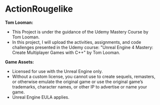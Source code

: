 # ActionRougelike

**Tom Looman:** 
- This Project is under the guidance of the Udemy Mastery Course by Tom Looman.
- In this project, I will upload the activities, assignments, and code challenges presented in the Udemy course: "Unreal Engine 4 Mastery: Create Multiplayer Games with C++" by Tom Looman.

**Game Assets:** 
- Licensed for use with the Unreal Engine only. 
- Without a custom license, you cannot use to create sequels, remasters, or otherwise emulate the original game or use the original game’s trademarks, character names, or other IP to advertise or name your game. 
- Unreal Engine EULA applies.
